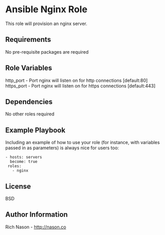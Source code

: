 Ansible Nginx Role
=========

This role will provision an nginx server.

Requirements
------------

No pre-requisite packages are required

Role Variables
--------------

http_port - Port nginx will listen on for http connections [default:80]
https_port - Port nginx will listen on for https connections [default:443]

Dependencies
------------

No other roles required

Example Playbook
----------------

Including an example of how to use your role (for instance, with variables passed in as parameters) is always nice for users too:

    - hosts: servers
      become: true
     roles:
       - nginx

License
-------

BSD

Author Information
------------------

Rich Nason - http://nason.co
